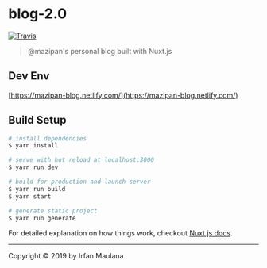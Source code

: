 # blog-2.0

[![Travis](https://img.shields.io/travis/mazipan/blog-2.0.svg)](https://travis-ci.org/mazipan/blog-2.0)

> @mazipan's personal blog built with Nuxt.js

## Dev Env

[https://mazipan-blog.netlify.com/](https://mazipan-blog.netlify.com/)

## Build Setup

``` bash
# install dependencies
$ yarn install

# serve with hot reload at localhost:3000
$ yarn run dev

# build for production and launch server
$ yarn run build
$ yarn start

# generate static project
$ yarn run generate
```

For detailed explanation on how things work, checkout [Nuxt.js docs](https://nuxtjs.org).


------

Copyright © 2019 by Irfan Maulana
